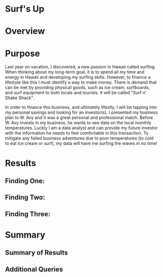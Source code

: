 # Surf's Up
# Overview
# Purpose
Last year on vacation, I discovered, a new passion in Hawaii called surfing. When thinking about my long-term goal, it is to spend all my time and energy in Hawaii and developing my surfing skills. However, to finance a lifestyle like this I must identify a way to make money. There is demand that can be met by providing physical goods, such as ice cream, surfboards, and surf equipment to both locals and tourists. It will be called "Surf n' Shake Shack".

In order to finance this business, and ultimately lifestly, I will be tapping into my personal savings and looking for an investor(s). I presented my business plan to W. Avy and it was a great personal and professional match. Before W. Avy invests in my business, he wants to see data on the local monthly temperatures. Luckly I am a data analyst and can provide my future investor with the information he needs to feel comfortable in this transaction. To mitigate any failed business adventures due to poor temperatures (to cold to eat ice cream or surf), my data will have me surfing the waves in no time!

# Results
## Finding One:
## Finding Two:
## Finding Three:
# Summary
## Summary of Results
## Additional Queries

